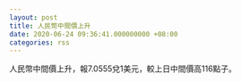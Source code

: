 ```yaml
---
layout: post
title: 人民幣中間價上升
date: 2020-06-24 09:36:41.000000000 +08:00
categories: rss
---
```


人民幣中間價上升，報7.0555兌1美元，較上日中間價高116點子。
